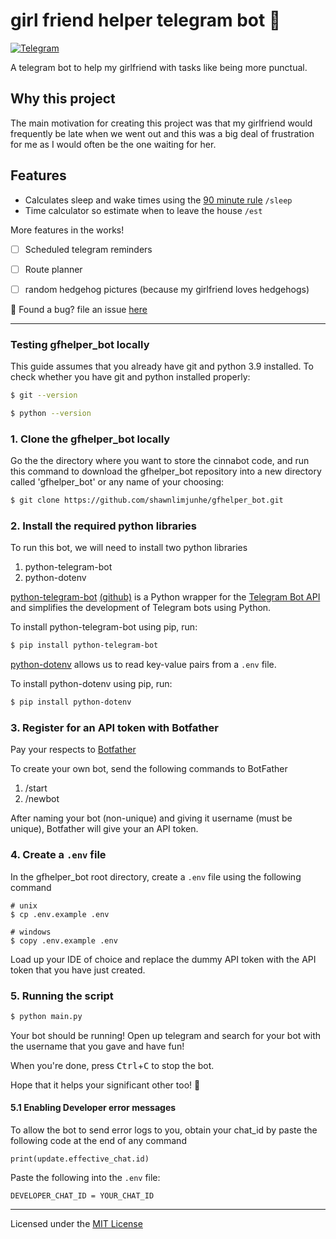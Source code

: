 # girl friend helper telegram bot 🦔

[![Telegram](https://img.shields.io/badge/telegram-ready-brightgreen.svg)](https://t.me/girlfriendhelper_bot)

A telegram bot to help my girlfriend with tasks like being more punctual.

## Why this project
The main motivation for creating this project was that my girlfriend would frequently be late when we went out and this was a big deal of frustration for me as I would often be the one waiting for her. 

## Features
- Calculates sleep and wake times using the [90 minute rule](https://www.youtube.com/watch?v=Ewajc2eXZr0) `/sleep` 
- Time calculator so estimate when to leave the house `/est`


 More features in the works!
- [ ] Scheduled telegram reminders
- [ ] Route planner
- [ ] random hedgehog pictures (because my girlfriend loves hedgehogs) 


🐛 Found a bug?
file an issue [here](https://github.com/shawnlimjunhe/gfhelper_bot/issues)

---

### Testing gfhelper_bot locally
This guide assumes that you already have git and python 3.9 installed. 
To check whether you have git and python installed properly:

```bash
$ git --version
```

```bash
$ python --version
```

### 1. Clone the gfhelper_bot locally
Go the the directory where you want to store the cinnabot code, and run this command to download the gfhelper_bot repository into a new directory called 'gfhelper_bot' or any name of your choosing: 

```bash
$ git clone https://github.com/shawnlimjunhe/gfhelper_bot.git
```

### 2. Install the required python libraries
To run this bot, we will need to install two python libraries
1) python-telegram-bot
2) python-dotenv

[python-telegram-bot](https://pypi.org/project/python-telegram-bot/) [(github)](https://github.com/python-telegram-bot/python-telegram-bot) is a Python wrapper for the [Telegram Bot API](https://core.telegram.org/bots/api) and simplifies the development of Telegram bots using Python. 

To install python-telegram-bot using pip, run:
```bash
$ pip install python-telegram-bot
```

[python-dotenv](https://pypi.org/project/python-dotenv/) allows us to read key-value pairs from a `.env` file.

To install python-dotenv using pip, run:
```bash
$ pip install python-dotenv
```

### 3. Register for an API token with Botfather
Pay your respects to [Botfather](https://t.me/botfather) 

To create your own bot, send the following commands to BotFather

1) /start
2) /newbot

After naming your bot (non-unique) and giving it username (must be unique), Botfather will give your an API token.

### 4. Create a `.env` file
In the gfhelper_bot root directory, create a `.env` file using the following command

```
# unix
$ cp .env.example .env

# windows
$ copy .env.example .env
```


Load up your IDE of choice and replace the dummy API token with the API token that you have just created.

### 5. Running the script
```bash
$ python main.py
```

Your bot should be running! Open up telegram and search for your bot with the username that you gave and have fun! 

When you're done, press <kbd>Ctrl</kbd>+<kbd>C</kbd> to stop the bot.

Hope that it helps your significant other too! 🦔

#### 5.1 Enabling Developer error messages
To allow the bot to send error logs to you, obtain your chat_id by paste the following code at the end of any command
```
print(update.effective_chat.id)
```

Paste the following into the `.env` file:
```
DEVELOPER_CHAT_ID = YOUR_CHAT_ID
```

---
Licensed under the [MIT License](LICENSE)